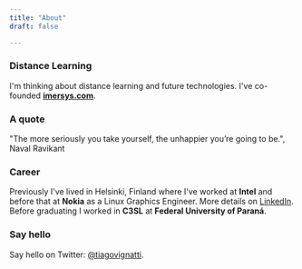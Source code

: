 ```yaml
---
title: "About"
draft: false

---
```


### Distance Learning

I'm thinking about distance learning and future technologies. I've co-founded **[imersys.com](https://www.imersys.com)**. 

### A quote

"The more seriously you take yourself, the unhappier you’re going to be.", Naval Ravikant


### Career

 Previously I've lived in Helsinki, Finland where I've worked at **Intel** and before that at **Nokia** as a Linux Graphics Engineer. More details on [LinkedIn](https://www.linkedin.com/in/tiagovignatti/). Before graduating I worked in **C3SL** at **Federal University of Paraná**.

### Say hello

Say hello on Twitter: [@tiagovignatti](https://twitter.com/tiagovignatti/).

